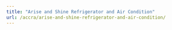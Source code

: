 ```yaml
---
title: "Arise and Shine Refrigerator and Air Condition"
url: /accra/arise-and-shine-refrigerator-and-air-condition/
---
```

